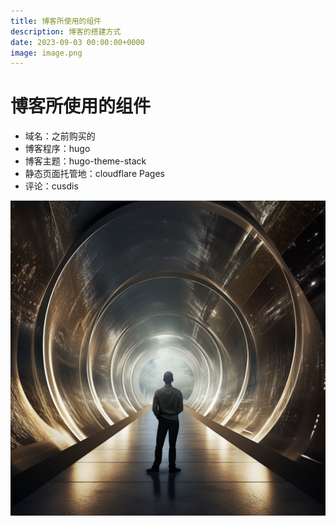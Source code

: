 ```yaml
---
title: 博客所使用的组件
description: 博客的搭建方式
date: 2023-09-03 00:00:00+0000
image: image.png
---
```


# 博客所使用的组件

- 域名：之前购买的
- 博客程序：hugo
- 博客主题：hugo-theme-stack
- 静态页面托管地：cloudflare Pages
- 评论：cusdis


![无限可能](image.png)
